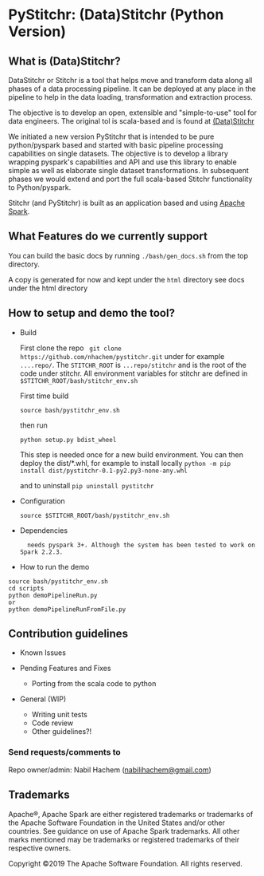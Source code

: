  # PyStitchr: (Data)Stitchr (Python Version)

## What is (Data)Stitchr? ###

DataStitchr or Stitchr is a tool that helps move and transform data along all phases of a data processing pipeline.
It can be deployed at any place in the pipeline to help in the data loading, transformation and extraction process. 

The objective is to develop an open, extensible  and "simple-to-use" tool for data engineers.
The original tol is scala-based and is found at [(Data)Stitchr](https://github.com/nhachem/stitchr)

We initiated a new version PyStitchr that is intended to be pure python/pyspark based and started with basic pipeline processing capabilities on single datasets. The objective is to develop a library wrapping pyspark's capabilities and API and use this library to enable simple as well as elaborate single dataset transformations. 
In subsequent phases we would extend and port the full scala-based Stitchr functionality to Python/pyspark.

Stitchr (and PyStitchr) is built as an application based and using [Apache Spark](https://spark.apache.org/ "Spark").

## What Features do we currently support
You can build the basic docs by running `./bash/gen_docs.sh` from the top directory. 

A copy is generated for now and kept under the `html` directory
see docs under the html directory

## How to setup and demo the tool? ###

* Build

    First clone the repo
    ``` git clone https://github.com/nhachem/pystitchr.git``` under for example  `....repo/`. The ```STITCHR_ROOT``` is ```...repo/stitchr``` and  is the root of the code under stitchr. All environment variables for  stitchr are defined in ``` $STITCHR_ROOT/bash/stitchr_env.sh ```

    First time build
    ```
    source bash/pystitchr_env.sh
   ```
    then run
    ```
    python setup.py bdist_wheel
    ```
    This step is needed once for a new build environment. You can then deploy the dist/*.whl, for example to install locally
```python -m pip install dist/pystitchr-0.1-py2.py3-none-any.whl```

  and to uninstall
```pip uninstall pystitchr```
  
* Configuration

    `source $STITCHR_ROOT/bash/pystitchr_env.sh` 
  
* Dependencies
   
        needs pyspark 3+. Although the system has been tested to work on Spark 2.2.3.

* How to run the demo

```
source bash/pystitchr_env.sh
cd scripts
python demoPipelineRun.py
or 
python demoPipelineRunFromFile.py
```


## Contribution guidelines ###

* Known Issues


* Pending Features and Fixes
    
    * Porting from the scala code to python
* General (WIP)
    * Writing unit tests
    * Code review
    * Other guidelines?!
    
### Send requests/comments  to ###
    
Repo owner/admin: Nabil Hachem (nabilihachem@gmail.com)

## Trademarks

Apache®, Apache Spark are either registered trademarks or trademarks of the Apache Software Foundation in the United States and/or other countries.
See guidance on use of Apache Spark trademarks. All other marks mentioned may be trademarks or registered trademarks of their respective owners.

Copyright ©2019 The Apache Software Foundation. All rights reserved.
